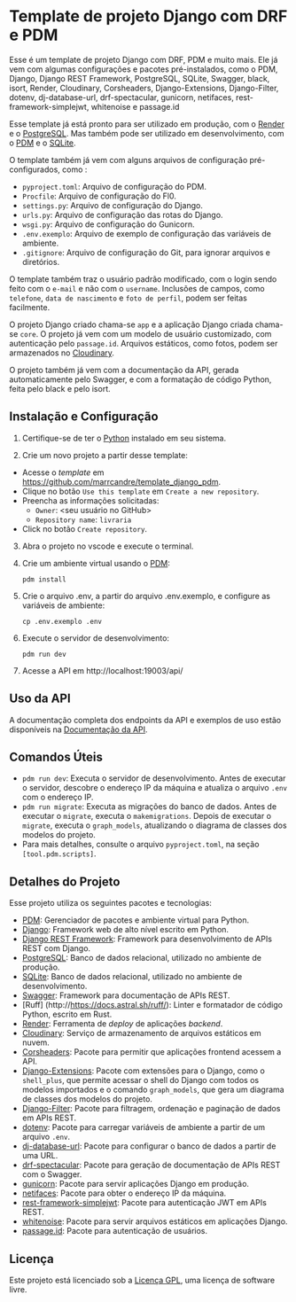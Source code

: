# Template de projeto Django com DRF e PDM

Esse é um template de projeto Django com DRF, PDM e muito mais. Ele já vem com algumas configurações e pacotes pré-instalados, como o PDM, Django, Django REST Framework, PostgreSQL, SQLite, Swagger, black, isort, Render, Cloudinary, Corsheaders, Django-Extensions, Django-Filter, dotenv, dj-database-url, drf-spectacular, gunicorn, netifaces, rest-framework-simplejwt, whitenoise e passage.id

Esse template já está pronto para ser utilizado em produção, com o [Render](http://render.com) e o [PostgreSQL](https://www.postgresql.org/). Mas também pode ser utilizado em desenvolvimento, com o [PDM](https://pdm.fming.dev/) e o [SQLite](https://www.sqlite.org/index.html).

O template também já vem com alguns arquivos de configuração pré-configurados, como :

- `pyproject.toml`: Arquivo de configuração do PDM.
- `Procfile`: Arquivo de configuração do Fl0.
- `settings.py`: Arquivo de configuração do Django.
- `urls.py`: Arquivo de configuração das rotas do Django.
- `wsgi.py`: Arquivo de configuração do Gunicorn.
- `.env.exemplo`: Arquivo de exemplo de configuração das variáveis de ambiente.
- `.gitignore`: Arquivo de configuração do Git, para ignorar arquivos e diretórios.

O template também traz o usuário padrão modificado, com o login sendo feito com o `e-mail` e não com o `username`. Inclusões de campos, como `telefone`, `data de nascimento` e `foto de perfil`, podem ser feitas facilmente.

O projeto Django criado chama-se `app` e a aplicação Django criada chama-se `core`. O projeto já vem com um modelo de usuário customizado, com autenticação pelo `passage.id`. Arquivos estáticos, como fotos, podem ser armazenados no [Cloudinary](https://cloudinary.com/).

O projeto também já vem com a documentação da API, gerada automaticamente pelo Swagger, e com a formatação de código Python, feita pelo black e pelo isort.

## Instalação e Configuração

1. Certifique-se de ter o [Python](https://www.python.org/) instalado em seu sistema.

2. Crie um novo projeto a partir desse template:
- Acesse o _template_ em https://github.com/marrcandre/template_django_pdm.
- Clique no botão `Use this template` em `Create a new repository`.
- Preencha as informações solicitadas:
  - `Owner`: <seu usuário no GitHub>
  - `Repository name`: `livraria`
- Click no botão `Create repository`.

3. Abra o projeto no vscode e execute o terminal.

2. Crie um ambiente virtual usando o [PDM](https://pdm.fming.dev/):

   ```
   pdm install
   ```

3. Crie o arquivo .env, a partir do arquivo .env.exemplo, e configure as variáveis de ambiente:

   ```
   cp .env.exemplo .env
   ```

4. Execute o servidor de desenvolvimento:

   ```
   pdm run dev
   ```

5. Acesse a API em http://localhost:19003/api/

## Uso da API

A documentação completa dos endpoints da API e exemplos de uso estão disponíveis na [Documentação da API](http://localhost:19003/api/swagger/).

## Comandos Úteis

- `pdm run dev`: Executa o servidor de desenvolvimento. Antes de executar o servidor, descobre o endereço IP da máquina e atualiza o arquivo `.env` com o endereço IP.
- `pdm run migrate`: Executa as migrações do banco de dados. Antes de executar o `migrate`, executa o `makemigrations`. Depois de executar o `migrate`, executa o `graph_models`, atualizando o diagrama de classes dos modelos do projeto.
- Para mais detalhes, consulte o arquivo `pyproject.toml`, na seção `[tool.pdm.scripts]`.

## Detalhes do Projeto

Esse projeto utiliza os seguintes pacotes e tecnologias:

- [PDM](https://pdm.fming.dev/): Gerenciador de pacotes e ambiente virtual para Python.
- [Django](https://www.djangoproject.com/): Framework web de alto nível escrito em Python.
- [Django REST Framework](https://www.django-rest-framework.org/): Framework para desenvolvimento de APIs REST com Django.
- [PostgreSQL](https://www.postgresql.org/): Banco de dados relacional, utilizado no ambiente de produção.
- [SQLite](https://www.sqlite.org/index.html): Banco de dados relacional, utilizado no ambiente de desenvolvimento.
- [Swagger](https://swagger.io/): Framework para documentação de APIs REST.
- [Ruff] (http://https://docs.astral.sh/ruff/): Linter e formatador de código Python, escrito em Rust.
- [Render](http://render.com): Ferramenta de _deploy_ de aplicações _backend_.
- [Cloudinary](https://cloudinary.com/): Serviço de armazenamento de arquivos estáticos em nuvem.
- [Corsheaders](https://pypi.org/project/django-cors-headers/): Pacote para permitir que aplicações frontend acessem a API.
- [Django-Extensions](https://django-extensions.readthedocs.io/en/latest/): Pacote com extensões para o Django, como o `shell_plus`, que permite acessar o shell do Django com todos os modelos importados e o comando `graph_models`, que gera um diagrama de classes dos modelos do projeto.
- [Django-Filter](https://django-filter.readthedocs.io/en/stable/): Pacote para filtragem, ordenação e paginação de dados em APIs REST.
- [dotenv](https://pypi.org/project/python-dotenv/): Pacote para carregar variáveis de ambiente a partir de um arquivo `.env`.
- [dj-database-url](https://pypi.org/project/dj-database-url/): Pacote para configurar o banco de dados a partir de uma URL.
- [drf-spectacular](https://drf-spectacular.readthedocs.io/en/latest/): Pacote para geração de documentação de APIs REST com o Swagger.
- [gunicorn](https://gunicorn.org/): Pacote para servir aplicações Django em produção.
- [netifaces](https://pypi.org/project/netifaces/): Pacote para obter o endereço IP da máquina.
- [rest-framework-simplejwt](https://django-rest-framework-simplejwt.readthedocs.io/en/latest/): Pacote para autenticação JWT em APIs REST.
- [whitenoise](http://whitenoise.evans.io/en/stable/): Pacote para servir arquivos estáticos em aplicações Django.
- [passage.id](https://passage.id): Pacote para autenticação de usuários.

## Licença

Este projeto está licenciado sob a [Licença GPL](https://www.gnu.org/licenses/gpl-3.0.html), uma licença de software livre.



